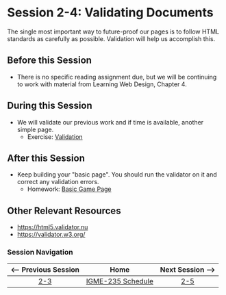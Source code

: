 # Session 2-4: Validating Documents

The single most important way to future-proof our pages is to follow HTML standards as carefully as possible.  Validation will help us accomplish this.

## Before this Session
- There is no specific reading assignment due, but we will be continuing to work with material from Learning Web Design, Chapter 4.

## During this Session
- We will validate our previous work and if time is available, another simple page.
    - Exercise: [Validation](../exercises/validation.md)

## After this Session
- Keep building your "basic page".  You should run the validator on it and correct any validation errors.
    - Homework: [Basic Game Page](https://github.com/tonethar/IGME-235-Shared/blob/master/hw/basicpage.md)

## Other Relevant Resources
- https://html5.validator.nu
- https://validator.w3.org/

### Session Navigation

| <-- Previous Session |               Home                  | Next Session --> |
|:--------------------:|:-----------------------------------:|:----------------:|
|  [2-3](2-3.md)       | [IGME-235 Schedule](../schedule.md) |   [2-5](2-5.md)  |
